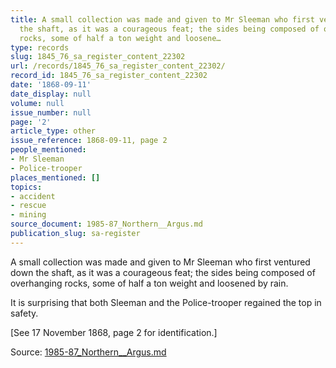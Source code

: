 ```yaml
---
title: A small collection was made and given to Mr Sleeman who first ventured down
  the shaft, as it was a courageous feat; the sides being composed of overhanging
  rocks, some of half a ton weight and loosene…
type: records
slug: 1845_76_sa_register_content_22302
url: /records/1845_76_sa_register_content_22302/
record_id: 1845_76_sa_register_content_22302
date: '1868-09-11'
date_display: null
volume: null
issue_number: null
page: '2'
article_type: other
issue_reference: 1868-09-11, page 2
people_mentioned:
- Mr Sleeman
- Police-trooper
places_mentioned: []
topics:
- accident
- rescue
- mining
source_document: 1985-87_Northern__Argus.md
publication_slug: sa-register
---
```


A small collection was made and given to Mr Sleeman who first ventured down the shaft, as it was a courageous feat; the sides being composed of overhanging rocks, some of half a ton weight and loosened by rain.

It is surprising that both Sleeman and the Police-trooper regained the top in safety.

[See 17 November 1868, page 2 for identification.]

Source: [1985-87_Northern__Argus.md](/downloads/markdown/1985-87_Northern__Argus.md)
